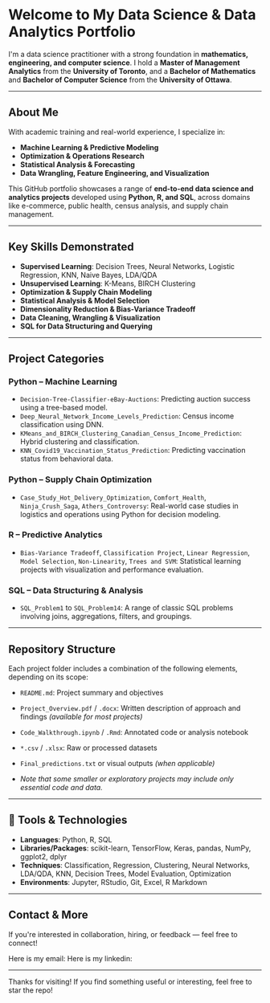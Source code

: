 # Welcome to My Data Science & Data Analytics Portfolio

I'm a data science practitioner with a strong foundation in **mathematics, engineering, and computer science**. I hold a **Master of Management Analytics** from the **University of Toronto**, and a **Bachelor of Mathematics** and **Bachelor of Computer Science** from the **University of Ottawa**.

---

## About Me

With academic training and real-world experience, I specialize in:
- **Machine Learning & Predictive Modeling**
- **Optimization & Operations Research**
- **Statistical Analysis & Forecasting**
- **Data Wrangling, Feature Engineering, and Visualization**

This GitHub portfolio showcases a range of **end-to-end data science and analytics projects** developed using **Python, R, and SQL**, across domains like e-commerce, public health, census analysis, and supply chain management.

---

## Key Skills Demonstrated

- **Supervised Learning**: Decision Trees, Neural Networks, Logistic Regression, KNN, Naive Bayes, LDA/QDA
- **Unsupervised Learning**: K-Means, BIRCH Clustering
- **Optimization & Supply Chain Modeling**
- **Statistical Analysis & Model Selection**
- **Dimensionality Reduction & Bias-Variance Tradeoff**
- **Data Cleaning, Wrangling & Visualization**
- **SQL for Data Structuring and Querying**

---

## Project Categories

### **Python – Machine Learning**
- `Decision-Tree-Classifier-eBay-Auctions`: Predicting auction success using a tree-based model.
- `Deep_Neural_Network_Income_Levels_Prediction`: Census income classification using DNN.
- `KMeans_and_BIRCH_Clustering_Canadian_Census_Income_Prediction`: Hybrid clustering and classification.
- `KNN_Covid19_Vaccination_Status_Prediction`: Predicting vaccination status from behavioral data.

### **Python – Supply Chain Optimization**
- `Case_Study_Hot_Delivery_Optimization`, `Comfort_Health`, `Ninja_Crush_Saga`, `Athers_Controversy`: Real-world case studies in logistics and operations using Python for decision modeling.

### **R – Predictive Analytics**
- `Bias-Variance Tradeoff`, `Classification Project`, `Linear Regression`, `Model Selection`, `Non-Linearity`, `Trees and SVM`: Statistical learning projects with visualization and performance evaluation.

### **SQL – Data Structuring & Analysis**
- `SQL_Problem1` to `SQL_Problem14`: A range of classic SQL problems involving joins, aggregations, filters, and groupings.

---


##  Repository Structure

Each project folder includes a combination of the following elements, depending on its scope:

- `README.md`: Project summary and objectives  
- `Project_Overview.pdf` / `.docx`: Written description of approach and findings *(available for most projects)*  
- `Code_Walkthrough.ipynb` / `.Rmd`: Annotated code or analysis notebook  
- `*.csv` / `.xlsx`: Raw or processed datasets  
- `Final_predictions.txt` or visual outputs *(when applicable)*

- *Note that some smaller or exploratory projects may include only essential code and data.*

---

## 🔧 Tools & Technologies

- **Languages**: Python, R, SQL  
- **Libraries/Packages**: scikit-learn, TensorFlow, Keras, pandas, NumPy, ggplot2, dplyr  
- **Techniques**: Classification, Regression, Clustering, Neural Networks, LDA/QDA, KNN, Decision Trees, Model Evaluation, Optimization  
- **Environments**: Jupyter, RStudio, Git, Excel, R Markdown

---

## Contact & More

If you're interested in collaboration, hiring, or feedback — feel free to connect!

Here is my email: 
Here is my linkedin: 

---

Thanks for visiting! If you find something useful or interesting, feel free to star the repo!
